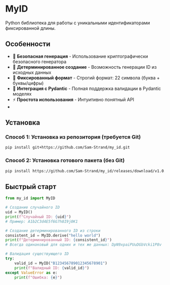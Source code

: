 # MyID

Python библиотека для работы с уникальными идентификаторами фиксированной длины.

## Особенности
- 🔐 **Безопасная генерация** - Использование криптографически безопасного генератора
- 🎯 **Детерминированное создание** - Возможность генерации ID из исходных данных
- 📏 **Фиксированный формат** - Строгий формат: 22 символа (буква + буквы/цифры)
- 🐍 **Интеграция с Pydantic** - Полная поддержка валидации в Pydantic моделях
- ⚡ **Простота использования** - Интуитивно понятный API
- 
## Установка
### Способ 1: Установка из репозитория (требуется Git)
```bash
pip install git+https://github.com/Sam-Strand/my_id.git
```

### Способ 2: Установка готового пакета (без Git)
```bash
pip install https://github.com/Sam-Strand/my_id/releases/download/v1.0.2/my_id-1.0.2-py3-none-any.whl
```

## Быстрый старт
```python
from my_id import MyID

# Создание случайного ID
uid = MyID()
print(f"Случайный ID: {uid}")
# Пример: A1b2C3d4E5f6G7h8I9j0K1

# Создание детерминированного ID из строки
consistent_id = MyID.derive("hello world")
print(f"Детерминированный ID: {consistent_id}")
# Всегда одинаковый для одних и тех же данных: DpN9xpaiPUuDGbVcki1P8v

# Валидация существующего ID
try:
    valid_id = MyID("B123456789012345678901")
    print(f"Валидный ID: {valid_id}")
except ValueError as e:
    print(f"Ошибка: {e}")
```
